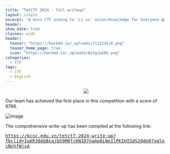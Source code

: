 ```yaml
---
title: "TetCTF 2024 - full writeup"
layout: single
excerpt: "A mini CTF aiming to 'Lì xì' onion/knowledge for Everyone 💻 "
header:
show_date: true
classes: wide
header:
  teaser: "https://hackmd.io/_uploads/r1i5IZoj6.png"
  teaser_home_page: true
  icon: "https://hackmd.io/_uploads/By3gJwG0h.png"
categories:
  - CTF
tags:
  - CTF
  - English
---
```


<p align="center">
<img src="https://hackmd.io/_uploads/r1i5IZoj6.png">
</p>

Our team has achieved the first place in this competition with a score of 9766.

![image](https://hackmd.io/_uploads/Sk-Lvboop.png)

The comprehensive write-up has been compiled at the following link:

<kbd>
  <a href="https://kcsc.edu.vn/tetctf-2024-write-up?fbclid=IwAR30AbBsqjbS9M0TcKN1D7naAp6LNeIlPKIHISdS2Qdp07xmlncNshfWjsA" target="_blank">
    https://kcsc.edu.vn/tetctf-2024-write-up?fbclid=IwAR30AbBsqjbS9M0TcKN1D7naAp6LNeIlPKIHISdS2Qdp07xmlncNshfWjsA
  </a>
</kbd>